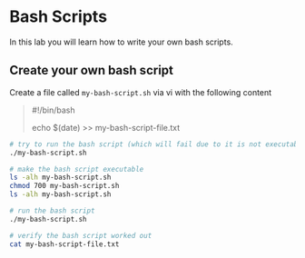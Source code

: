 # Bash Scripts

In this lab you will learn how to write your own bash scripts.

## Create your own bash script

Create a file called `my-bash-script.sh` via vi with the following content
>#!/bin/bash
>
>echo $(date) >> my-bash-script-file.txt

```bash
# try to run the bash script (which will fail due to it is not executable yet)
./my-bash-script.sh

# make the bash script executable
ls -alh my-bash-script.sh
chmod 700 my-bash-script.sh
ls -alh my-bash-script.sh

# run the bash script
./my-bash-script.sh

# verify the bash script worked out
cat my-bash-script-file.txt
```
